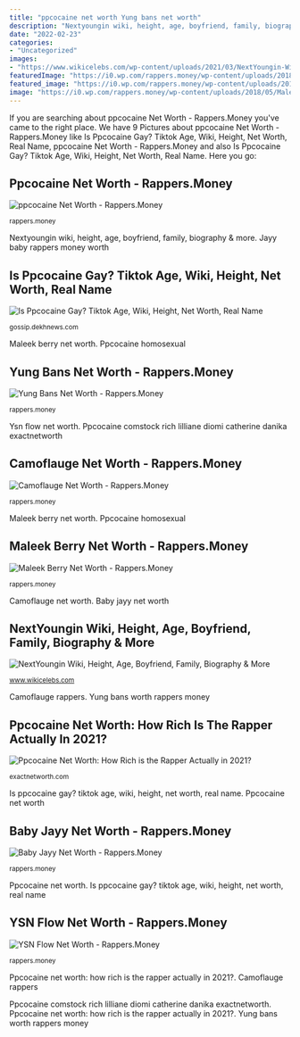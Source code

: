 ```yaml
---
title: "ppcocaine net worth Yung bans net worth"
description: "Nextyoungin wiki, height, age, boyfriend, family, biography &amp; more"
date: "2022-02-23"
categories:
- "Uncategorized"
images:
- "https://www.wikicelebs.com/wp-content/uploads/2021/03/NextYoungin-Wiki-Bio-Age.jpg"
featuredImage: "https://i0.wp.com/rappers.money/wp-content/uploads/2018/05/Maleek-Berry-e1527798736949.jpg?fit=280%2C286&amp;ssl=1"
featured_image: "https://i0.wp.com/rappers.money/wp-content/uploads/2018/04/Yung-Bans-e1523039325881.png?fit=464%2C472&amp;ssl=1"
image: "https://i0.wp.com/rappers.money/wp-content/uploads/2018/05/Maleek-Berry-e1527798736949.jpg?fit=280%2C286&amp;ssl=1"
---
```


If you are searching about ppcocaine Net Worth - Rappers.Money you've came to the right place. We have 9 Pictures about ppcocaine Net Worth - Rappers.Money like Is Ppcocaine Gay? Tiktok Age, Wiki, Height, Net Worth, Real Name, ppcocaine Net Worth - Rappers.Money and also Is Ppcocaine Gay? Tiktok Age, Wiki, Height, Net Worth, Real Name. Here you go:

## Ppcocaine Net Worth - Rappers.Money

![ppcocaine Net Worth - Rappers.Money](https://i0.wp.com/rappers.money/wp-content/uploads/2020/09/Ppcocaine.jpg?fit=474%2C506&amp;ssl=1 "Camoflauge rappers")

<small>rappers.money</small>

Nextyoungin wiki, height, age, boyfriend, family, biography &amp; more. Jayy baby rappers money worth

## Is Ppcocaine Gay? Tiktok Age, Wiki, Height, Net Worth, Real Name

![Is Ppcocaine Gay? Tiktok Age, Wiki, Height, Net Worth, Real Name](https://gossip.dekhnews.com/wp-content/uploads/2020/08/ppcoc2.jpg "Maleek berry rappers money worth")

<small>gossip.dekhnews.com</small>

Maleek berry net worth. Ppcocaine homosexual

## Yung Bans Net Worth - Rappers.Money

![Yung Bans Net Worth - Rappers.Money](https://i0.wp.com/rappers.money/wp-content/uploads/2018/04/Yung-Bans-e1523039325881.png?fit=464%2C472&amp;ssl=1 "Ppcocaine net worth")

<small>rappers.money</small>

Ysn flow net worth. Ppcocaine comstock rich lilliane diomi catherine danika exactnetworth

## Camoflauge Net Worth - Rappers.Money

![Camoflauge Net Worth - Rappers.Money](https://i1.wp.com/rappers.money/wp-content/uploads/2018/04/Camoflauge-rapper-e1523736015981.jpg?resize=479%2C526&amp;ssl=1 "Yung bans net worth")

<small>rappers.money</small>

Maleek berry net worth. Ppcocaine homosexual

## Maleek Berry Net Worth - Rappers.Money

![Maleek Berry Net Worth - Rappers.Money](https://i0.wp.com/rappers.money/wp-content/uploads/2018/05/Maleek-Berry-e1527798736949.jpg?fit=280%2C286&amp;ssl=1 "Yung bans worth rappers money")

<small>rappers.money</small>

Camoflauge net worth. Baby jayy net worth

## NextYoungin Wiki, Height, Age, Boyfriend, Family, Biography &amp; More

![NextYoungin Wiki, Height, Age, Boyfriend, Family, Biography &amp; More](https://www.wikicelebs.com/wp-content/uploads/2021/03/NextYoungin-Wiki-Bio-Age.jpg "Jayy baby rappers money worth")

<small>www.wikicelebs.com</small>

Camoflauge rappers. Yung bans worth rappers money

## Ppcocaine Net Worth: How Rich Is The Rapper Actually In 2021?

![Ppcocaine Net Worth: How Rich is the Rapper Actually in 2021?](https://exactnetworth.com/wp-content/uploads/2021/05/ppcocaine-300x221.jpg "Ysn flow net worth")

<small>exactnetworth.com</small>

Is ppcocaine gay? tiktok age, wiki, height, net worth, real name. Ppcocaine net worth

## Baby Jayy Net Worth - Rappers.Money

![Baby Jayy Net Worth - Rappers.Money](https://i0.wp.com/rappers.money/wp-content/uploads/2018/10/Baby-Jayy-e1538577304417.jpg?fit=599%2C599&amp;ssl=1 "Ppcocaine homosexual")

<small>rappers.money</small>

Ppcocaine net worth. Is ppcocaine gay? tiktok age, wiki, height, net worth, real name

## YSN Flow Net Worth - Rappers.Money

![YSN Flow Net Worth - Rappers.Money](https://i1.wp.com/rappers.money/wp-content/uploads/2019/07/YSN-Flow-e1564410968721.jpg?resize=588%2C588&amp;ssl=1 "Yung bans worth rappers money")

<small>rappers.money</small>

Ppcocaine net worth: how rich is the rapper actually in 2021?. Camoflauge rappers

Ppcocaine comstock rich lilliane diomi catherine danika exactnetworth. Ppcocaine net worth: how rich is the rapper actually in 2021?. Yung bans worth rappers money
